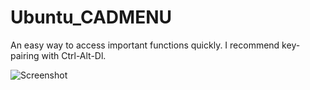 Ubuntu_CADMENU
==============

An easy way to access important functions quickly.  I recommend key-pairing with Ctrl-Alt-Dl.

![Screenshot](https://raw2.github.com/dovgreenwood/Ubuntu_CADMENU/master/Screenshots/Ubuntu_CAD.png)

